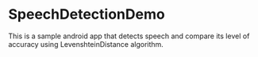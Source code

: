 # SpeechDetectionDemo

This is a sample android app that detects speech and compare its level of accuracy using LevenshteinDistance algorithm.
